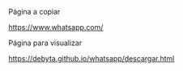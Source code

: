 Página a copiar

https://www.whatsapp.com/

Página para visualizar

https://debyta.github.io/whatsapp/descargar.html